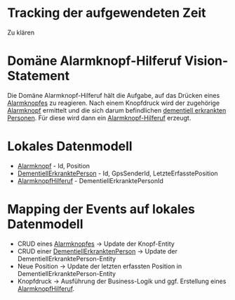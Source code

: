 # Tracking der aufgewendeten Zeit

Zu klären

# Domäne Alarmknopf-Hilferuf Vision-Statement

Die Domäne Alarmknopf-Hilferuf hält die Aufgabe, auf das Drücken eines [Alarmknopfes](https://github.com/Archi-Lab-FAE/fae-global-documentation/blob/master/2019-11-15-Glossary-Alarmknopf.md) zu reagieren.
Nach einem Knopfdruck wird der zugehörige [Alarmknopf](https://github.com/Archi-Lab-FAE/fae-global-documentation/blob/master/2019-11-15-Glossary-Alarmknopf.md) ermittelt und die sich darum befindlichen
[dementiell erkrankten Personen](https://github.com/Archi-Lab-FAE/fae-global-documentation/blob/master/2019-11-15-Glossary-Dementiell%20erkrankter.md). Für diese wird dann ein [Alarmknopf-Hilferuf](https://github.com/Archi-Lab-FAE/fae-global-documentation/blob/master/2019-11-18-Glossary-Alarmknopf-Hilferuf.md) erzeugt.

# Lokales Datenmodell

* [Alarmknopf](https://github.com/Archi-Lab-FAE/fae-global-documentation/blob/master/2019-11-15-Glossary-Alarmknopf.md) - Id, Position
* [DementiellErkranktePerson](https://github.com/Archi-Lab-FAE/fae-global-documentation/blob/master/2019-11-15-Glossary-Dementiell%20erkrankter.md) - Id, GpsSenderId, LetzteErfasstePosition
* [AlarmknopfHilferuf](https://github.com/Archi-Lab-FAE/fae-global-documentation/blob/master/2019-11-18-Glossary-Alarmknopf-Hilferuf.md) - DementiellErkranktePersonId

# Mapping der Events auf lokales Datenmodell

* CRUD eines [Alarmknopfes](https://github.com/Archi-Lab-FAE/fae-global-documentation/blob/master/2019-11-15-Glossary-Alarmknopf.md) -> Update der Knopf-Entity
* CRUD einer [DementiellErkranktenPerson](https://github.com/Archi-Lab-FAE/fae-global-documentation/blob/master/2019-11-15-Glossary-Dementiell%20erkrankter.md) -> Update der DementiellErkranktePerson-Entity
* Neue Position -> Update der letzten erfassten Position in DementiellErkranktePerson-Entity
* Knopfdruck -> Ausführung der Business-Logik und ggf. Erstellung eines [AlarmknopfHilferuf](https://github.com/Archi-Lab-FAE/fae-global-documentation/blob/master/2019-11-18-Glossary-Alarmknopf-Hilferuf.md).
